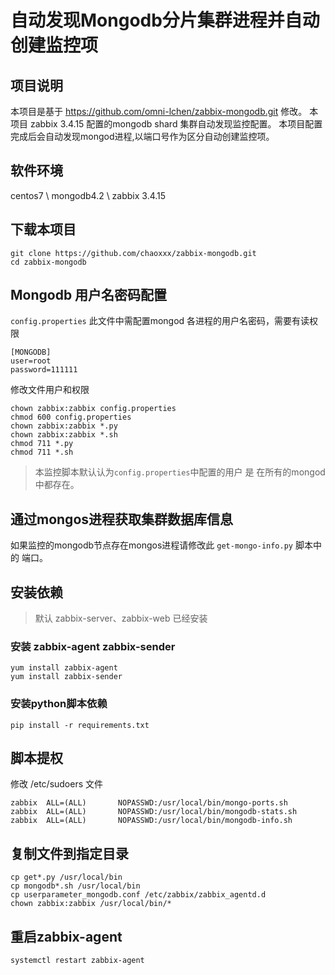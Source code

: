 # 自动发现Mongodb分片集群进程并自动创建监控项

## 项目说明
本项目是基于 https://github.com/omni-lchen/zabbix-mongodb.git 修改。 
本项目 zabbix 3.4.15 配置的mongodb shard 集群自动发现监控配置。
本项目配置完成后会自动发现mongod进程,以端口号作为区分自动创建监控项。

## 软件环境

centos7 \ mongodb4.2 \ zabbix 3.4.15


## 下载本项目

```
git clone https://github.com/chaoxxx/zabbix-mongodb.git
cd zabbix-mongodb
```

## Mongodb 用户名密码配置

`config.properties` 此文件中需配置mongod 各进程的用户名密码，需要有读权限

```
[MONGODB]
user=root
password=111111
```

修改文件用户和权限

```
chown zabbix:zabbix config.properties
chmod 600 config.properties
chown zabbix:zabbix *.py
chown zabbix:zabbix *.sh
chmod 711 *.py
chmod 711 *.sh
```

>本监控脚本默认认为`config.properties`中配置的用户 是 在所有的mongod中都存在。

## 通过mongos进程获取集群数据库信息

如果监控的mongodb节点存在mongos进程请修改此 `get-mongo-info.py` 脚本中的 端口。 

## 安装依赖
>默认 zabbix-server、zabbix-web 已经安装

### 安装 zabbix-agent zabbix-sender
```
yum install zabbix-agent
yum install zabbix-sender
```

### 安装python脚本依赖

```
pip install -r requirements.txt
```

## 脚本提权

修改 /etc/sudoers 文件

```
zabbix  ALL=(ALL)       NOPASSWD:/usr/local/bin/mongo-ports.sh
zabbix  ALL=(ALL)       NOPASSWD:/usr/local/bin/mongodb-stats.sh
zabbix  ALL=(ALL)       NOPASSWD:/usr/local/bin/mongodb-info.sh
```

## 复制文件到指定目录

```
cp get*.py /usr/local/bin
cp mongodb*.sh /usr/local/bin
cp userparameter_mongodb.conf /etc/zabbix/zabbix_agentd.d
chown zabbix:zabbix /usr/local/bin/*
```
## 重启zabbix-agent

```
systemctl restart zabbix-agent
```